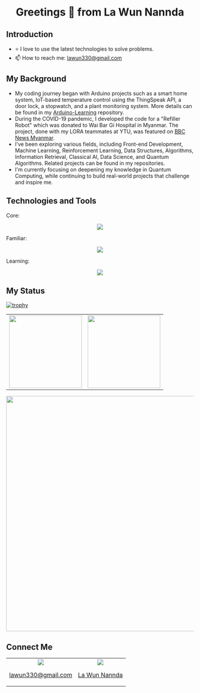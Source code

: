 <h1 align="center">Greetings 👋 from La Wun Nannda</h1>

## Introduction
- ⭐ I love to use the latest technologies to solve problems.
- 📫 How to reach me: <u>lawun330@gmail.com</u>

## My Background 
- My coding journey began with Arduino projects such as a smart home system, IoT-based temperature control using the ThingSpeak API, a door lock, a stopwatch, and a plant monitoring system. More details can be found in my [Arduino-Learning](https://github.com/lawun330/Arduino-Learning) repository.
- During the COVID-19 pandemic, I developed the code for a "Refiller Robot" which was donated to Wai Bar Gi Hospital in Myanmar. The project, done with my LORA teammates at YTU, was featured on [BBC News Myanmar](https://youtu.be/Vs6lDYDOak4?si=kkbzYx5g9wyoec0Q).
- I’ve been exploring various fields, including Front-end Development, Machine Learning, Reinforcement Learning, Data Structures, Algorithms, Information Retrieval, Classical AI, Data Science, and Quantum Algorithms. Related projects can be found in my repositories.
- I'm currently focusing on deepening my knowledge in Quantum Computing, while continuing to build real-world projects that challenge and inspire me.

## Technologies and Tools
<p>Core:</p>
<div align="center">
  <a href="https://skillicons.dev">
    <img src="https://skillicons.dev/icons?i=py,arduino,java,anaconda,eclipse,git,github,"/>
  </a>
</div>

<p>Familiar:</p>
<div align="center">
  <a href="https://skillicons.dev">
    <img src="https://skillicons.dev/icons?i=cpp,css,php,html,latex,perl,mysql,gitlab,replit,codepen"/>
  </a>
</div>

<p>Learning:</p>
<div align="center">
  <a href="https://skillicons.dev">
    <img src="https://skillicons.dev/icons?i=sklearn,tensorflow,opencv,octave,powershell,docker"/>
  </a>
</div>


## My Status

[![trophy](https://github-profile-trophy.vercel.app/?username=lawun330&theme=discord)](https://github-profile-trophy.vercel.app/?username=lawun330)

<table align="center">
  <tr>
    <td>
      <img height="195px" src="https://leetcard.jacoblin.cool/lawun330?theme=wtf&font=Mandali&ext=activity"/>
    </td>
    <td>
      <img height="195px" src="https://github-readme-stats.vercel.app/api/top-langs/?username=lawun330&layout=compact"/>
    </td>
  </tr>
</table>
<div align="center">
      <img width="630px" src="https://github-readme-stats.vercel.app/api?username=lawun330&show_icons=true&theme=highcontrast"/>      
</div>


## Connect Me
<table align="center">
  <tr>
    <td align="center">
      <a href="https://mail.google.com/">
        <img src="https://skillicons.dev/icons?i=gmail"/>
        <p>lawun330@gmail.com</p>
      </a>
    </td>
    <td align="center">
      <a href="https://www.linkedin.com/in/la-wun-nannda-b047681b5/">
        <img src="https://skillicons.dev/icons?i=linkedin"/>
        <p>La Wun Nannda</p>
      </a>
    </td>
  </tr>
</table>

<!--
**lawun330/lawun330** is a ✨ _special_ ✨ repository because its `README.md` (this file) appears on your GitHub profile.

Here are some ideas to get you started:

- 🔭 I’m currently working on ...
- 🌱 I’m currently learning ...
- 👯 I’m looking to collaborate on ...
- 🤔 I’m looking for help with ...
- 💬 Ask me about ...
- 📫 How to reach me: ...
- 😄 Pronouns: ...
- ⚡ Fun fact: ...
-->
